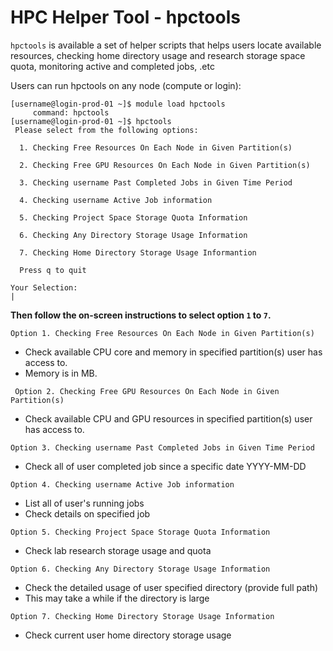 # HPC Helper Tool - hpctools

`hpctools` is available a set of helper scripts that helps users locate available resources, checking home directory usage and research storage space quota, monitoring active and completed jobs, .etc

Users can run hpctools on any node (compute or login):

```
[username@login-prod-01 ~]$ module load hpctools
	 command: hpctools
[username@login-prod-01 ~]$ hpctools
 Please select from the following options:

  1. Checking Free Resources On Each Node in Given Partition(s)

  2. Checking Free GPU Resources On Each Node in Given Partition(s)

  3. Checking username Past Completed Jobs in Given Time Period

  4. Checking username Active Job information

  5. Checking Project Space Storage Quota Information

  6. Checking Any Directory Storage Usage Information

  7. Checking Home Directory Storage Usage Informantion

  Press q to quit

Your Selection:
|
```

**Then follow the on-screen instructions to select option `1` to `7`.**

`Option 1. Checking Free Resources On Each Node in Given Partition(s)`

- Check available CPU core and memory in specified partition(s) user has access to.
- Memory is in MB.

` Option 2. Checking Free GPU Resources On Each Node in Given Partition(s)`

- Check available CPU and GPU resources in specified partition(s) user has access to.

`Option 3. Checking username Past Completed Jobs in Given Time Period`

- Check all of user completed job since a specific date YYYY-MM-DD

`Option 4. Checking username Active Job information`

- List all of user's running jobs
- Check details on specified job

`Option 5. Checking Project Space Storage Quota Information`

- Check lab research storage usage and quota

`Option 6. Checking Any Directory Storage Usage Information`

- Check the detailed usage of user specified directory (provide full path)
- This may take a while if the directory is large

`Option 7. Checking Home Directory Storage Usage Information`

- Check current user home directory storage usage
